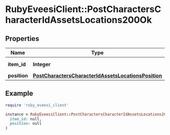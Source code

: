 # RubyEveesiClient::PostCharactersCharacterIdAssetsLocations200Ok

## Properties

| Name | Type | Description | Notes |
| ---- | ---- | ----------- | ----- |
| **item_id** | **Integer** | item_id integer |  |
| **position** | [**PostCharactersCharacterIdAssetsLocationsPosition**](PostCharactersCharacterIdAssetsLocationsPosition.md) |  |  |

## Example

```ruby
require 'ruby_eveesi_client'

instance = RubyEveesiClient::PostCharactersCharacterIdAssetsLocations200Ok.new(
  item_id: null,
  position: null
)
```

